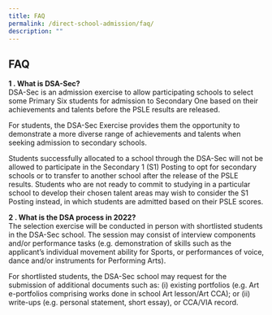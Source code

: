 ```yaml
---
title: FAQ
permalink: /direct-school-admission/faq/
description: ""
---
```

## FAQ

**1 \. What is DSA-Sec?**  
DSA-Sec is an admission exercise to allow participating schools to select some Primary Six students for admission to Secondary One based on their achievements and talents before the PSLE results are released.  
  
For students, the DSA-Sec Exercise provides them the opportunity to demonstrate a more diverse range of achievements and talents when seeking admission to secondary schools.  
  
Students successfully allocated to a school through the DSA-Sec will not be allowed to participate in the Secondary 1 (S1) Posting to opt for secondary schools or to transfer to another school after the release of the PSLE results. Students who are not ready to commit to studying in a particular school to develop their chosen talent areas may wish to consider the S1 Posting instead, in which students are admitted based on their PSLE scores.

**2 \. What is the DSA process in 2022?**  
The selection exercise will be conducted in person with shortlisted students in the DSA-Sec school. The session may consist of interview components and/or performance tasks (e.g. demonstration of skills such as the applicant’s individual movement ability for Sports, or performances of voice, dance and/or instruments for Performing Arts).  
  
For shortlisted students, the DSA-Sec school may request for the submission of additional documents such as: (i) existing portfolios (e.g. Art e-portfolios comprising works done in school Art lesson/Art CCA); or (ii) write-ups (e.g. personal statement, short essay), or CCA/VIA record.